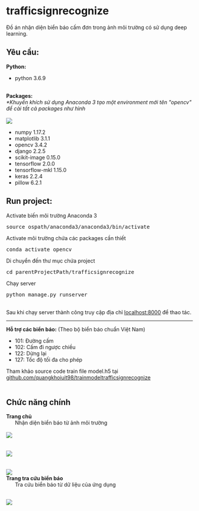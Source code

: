 # trafficsignrecognize
Đồ án nhận diện biển báo cấm đơn trong ảnh môi trường có sử dụng deep learning.<br>

<h2>Yêu cầu:</h2>
<b>Python:</b><br>
<ul>
     <li>python 3.6.9</li>
</ul>
<br>
<b>Packages:</b><br>
<i>*Khuyến khích sử dụng Anaconda 3 tạo một environment mới tên "opencv" để cài tất cả packages như hình</i><br>
<br>
<img src="https://github.com/quangkhoiuit98/trafficsignrecognize/blob/master/static/image/indexguide0.png">
<ul>
      <li>numpy 1.17.2</li>
     <li>matplotlib 3.1.1</li>
     <li>opencv 3.4.2</li>  
     <li>django 2.2.5</li>
     <li>scikit-image 0.15.0</li>
     <li>tensorflow 2.0.0</li>
       <li>tensorflow-mkl 1.15.0</li>
     <li>keras 2.2.4</li>
     <li>pillow 6.2.1</li>
</ul>
<h2>Run project:</h2>
Activate biến môi trường Anaconda 3
<pre>source ospath/anaconda3/anaconda3/bin/activate</pre>
Activate môi trường chứa các packages cần thiết
<pre>conda activate opencv</pre>
Di chuyển đến thư mục chứa project
<pre>cd parentProjectPath/trafficsignrecognize </pre>
Chạy server
<pre>python manage.py runserver</pre><br>
Sau khi chạy server thành công truy cập địa chỉ <a href="http://localhost:8000/" target="_blank">localhost:8000</a> để thao tác.
<hr>
<b>Hỗ trợ các biển báo:</b> (Theo bộ biển báo chuẩn Việt Nam)<br>
<ul>
     <li>101: Đường cấm</li>
     <li>102: Cấm đi ngược chiều</li>
     <li>122: Dừng lại</li>
     <li>127: Tốc độ tối đa cho phép</li>
</ul>
Tham khảo source code train file model.h5 tại <a href="https://github.com/quangkhoiuit98/trainmodeltrafficsignrecognize">github.com/quangkhoiuit98/trainmodeltrafficsignrecognize</a>
<br>
<br>
<h2>Chức năng chính</h2>
<b>Trang chủ</b><br>
&nbsp;&nbsp;&nbsp;&nbsp;&nbsp;&nbsp;Nhận diện biển báo từ ảnh môi trường<br>
<br>
<img src="https://github.com/quangkhoiuit98/trafficsignrecognize/blob/master/static/image/index1.png"><br>
<br><br>
<img src="https://github.com/quangkhoiuit98/trafficsignrecognize/blob/master/static/image/index2.png"><br>
<br><br>
<img src="https://github.com/quangkhoiuit98/trafficsignrecognize/blob/master/static/image/demo.gif"><br>
<b>Trang tra cứu biển báo</b><br>
&nbsp;&nbsp;&nbsp;&nbsp;&nbsp;&nbsp;Tra cứu biển báo từ dữ liệu của ứng dụng<br><br>

<img src="https://github.com/quangkhoiuit98/trafficsignrecognize/blob/master/static/image/trafficinfomation.png"><br><br>
